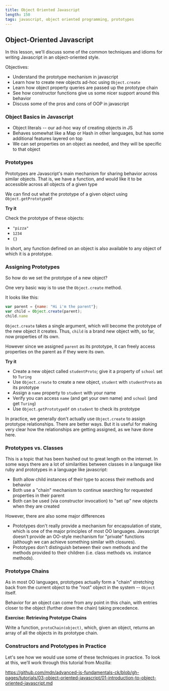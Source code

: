 ```yaml
---
title: Object Oriented Javascript
length: 150
tags: javascript, object oriented programming, prototypes
---
```


## Object-Oriented Javascript

In this lesson, we'll discuss some of the common techniques
and idioms for writing Javascript in an object-oriented style.

Objectives:

* Understand the prototype mechanism in javascript
* Learn how to create new objects ad-hoc using `Object.create`
* Learn how object property queries are passed up the prototype chain
* See how constructor functions give us some nicer support around this
  behavior
* Discuss some of the pros and cons of OOP in javascript


### Object Basics in Javascript

* Object literals -- our ad-hoc way of creating objects in JS
* Behaves somewhat like a Map or Hash in other languages, but has
some additional features layered on top
* We can set properties on an object as needed, and they will be
specific to that object

### Prototypes

Prototypes are Javascript's main mechanism for sharing behavior
across similar objects. That is, we have a function, and would like
it to be accessible across all objects of a given type

We can find out what the prototype of a given object using
`Object.getPrototypeOf`

__Try it__

Check the prototype of these objects:

* `"pizza"`
* `1234`
* `{}`

In short, any function defined on an object is also available to
any object of which it is a prototype.

### Assigning Prototypes

So how do we set the prototype of a new object?

One very basic way is to use the `Object.create` method.

It looks like this:

```javascript
var parent = {name: "Hi i'm the parent"};
var child = Object.create(parent);
child.name
```

`Object.create` takes a single argument, which will become the prototype
of the new object it creates. Thus, `child` is a brand new object with, so
far, now properties of its own.

However since we assigned `parent` as its prototype, it can freely
access properties on the parent as if they were its own.

__Try it__

* Create a new object called `studentProto`; give it a property of
  `school` set to `Turing`
* Use `Object.create` to create a new object, `student` with
  `studentProto` as its prototype
* Assign a `name` property to `student` with your name
* Verify you can access `name` (and get your own name) and `school` (and
  get `Turing`)
* Use `Object.getPrototypeOf` on `student` to check its prototype

In practice, we generally don't actually use `Object.create` to assign
prototype relationships. There are better ways. But it is useful for
making very clear how the relationships are getting assigned, as we have
done here.

### Prototypes vs. Classes

This is a topic that has been hashed out to great length on the
internet. In some ways there are a lot of similarities between
classes in a language like ruby and prototypes in a language like
javascript:

* Both allow child instances of their type to access their methods and
  behavior
* Both use a "chain" mechanism to continue searching for requested
  properties in their parent
* Both can be used (via constructor invocation) to "set up" new objects
when they are created

However, there are also some major differences

* Prototypes don't really provide a mechanism for encapsulation of
  state, which is one of the major principles of most OO languages.
  Javascript doesn't provide an OO-style mechanism for "private"
  functions (although we can achieve something similar with closures).
* Prototypes don't distinguish between their own methods and the methods
  provided to their children (i.e. class methods vs. instance methods).

### Prototype Chains

As in most OO languages, prototypes actually form a "chain" stretching
back from the current object to the "root" object in the system --
`Object` itself.

Behavior for an object can come from any point in this chain, with
entries closer to the object (further _down_ the chain) taking
precedence.

__Exercise: Retrieving Prototype Chains__

Write a function, `protoChain(object)`, which, given an object, returns
an array of all the objects in its prototype chain.

### Constructors and Prototypes in Practice

Let's see how we would use some of these techniques in practice.
To look at this, we'll work through this tutorial from Mozilla:

https://github.com/mdn/advanced-js-fundamentals-ck/blob/gh-pages/tutorials/03-object-oriented-javascript/01-introduction-to-object-oriented-javascript.md


